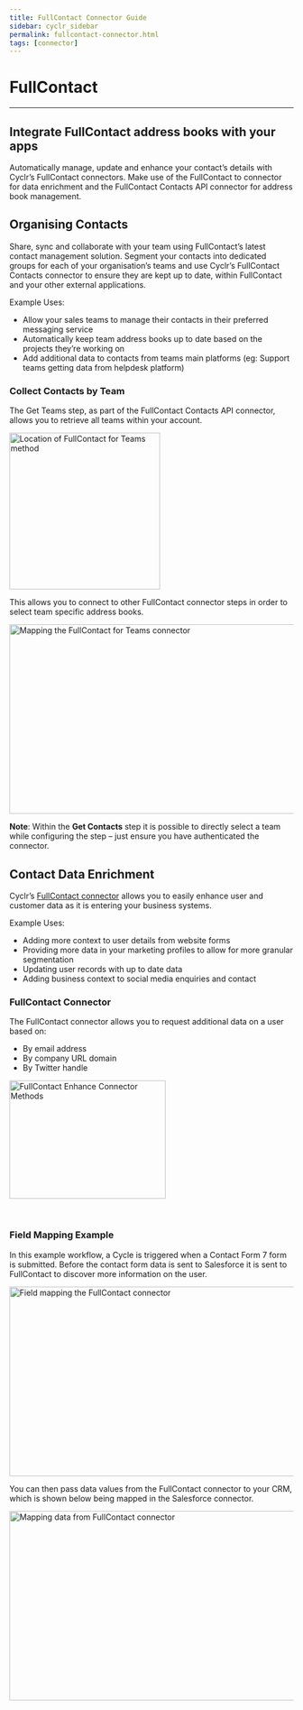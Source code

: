 ```yaml
---
title: FullContact Connector Guide
sidebar: cyclr_sidebar
permalink: fullcontact-connector.html
tags: [connector]
---
```


# FullContact #

-------------

<h2>Integrate FullContact address books with your apps</h2><p></p><p>Automatically manage, update and enhance your contact’s details with Cyclr’s FullContact connectors. Make use of the FullContact to connector for data enrichment and the FullContact Contacts API connector for address book management.</p>

<h2>Organising Contacts</h2><p>Share, sync and collaborate with your team using FullContact’s latest contact management solution. Segment your contacts into dedicated groups for each of your organisation’s teams and use Cyclr’s FullContact Contacts connector to ensure they are kept up to date, within FullContact and your other external applications.</p><p>Example Uses:</p><ul><li>Allow your sales teams to manage their contacts in their preferred messaging service</li><li>Automatically keep team address books up to date based on the projects they’re working on</li><li>Add additional data to contacts from teams main platforms (eg: Support teams getting data from helpdesk platform)</li></ul><h3>Collect Contacts by Team</h3><p>The Get Teams step, as part of the FullContact Contacts API connector, allows you to retrieve all teams within your account.</p><p><img class="size-full wp-image-1203 aligncenter" src="https://cyclr.com/wp-content/uploads/2017/11/FullContact-Teams-Method.png" alt="Location of FullContact for Teams method" width="267" height="278"></p><p>This allows you to connect to other FullContact connector steps in order to select team specific address books.</p><p><img class="aligncenter wp-image-1204 size-full" src="https://cyclr.com/wp-content/uploads/2017/11/FullContact-teams.gif" alt="Mapping the FullContact for Teams connector" width="700" height="336"></p><p><strong>Note</strong>: Within the <strong>Get Contacts</strong> step it is possible to directly select a team while configuring the step – just ensure you have authenticated the connector.</p>

<h2>Contact Data Enrichment</h2><p>Cyclr’s <a href="/integrate/fullcontact">FullContact connector</a> allows you to easily enhance user and customer data as it is entering your business systems.</p><p>Example Uses:</p><ul><li>Adding more context to user details from website forms</li><li>Providing more data in your marketing profiles to allow for more granular segmentation</li><li>Updating user records with up to date data</li><li>Adding business context to social media enquiries and contact</li></ul><h3>FullContact Connector</h3><p>The FullContact connector allows you to request additional data on a user based on:</p><ul><li>By email address</li><li>By company URL domain</li><li>By Twitter handle</li></ul><p><img class="size-full wp-image-1200 aligncenter" src="https://cyclr.com/wp-content/uploads/2017/11/FullContact-Enhance-Connector.png" alt="FullContact Enhance Connector Methods" width="277" height="210"></p><p>&nbsp;</p><h3>Field Mapping Example</h3><p>In this example workflow, a Cycle is triggered when a Contact Form 7 form is submitted. Before the contact form data is sent to Salesforce it is sent to FullContact to discover more information on the user.</p><p><img class="aligncenter wp-image-1201 size-full" src="https://cyclr.com/wp-content/uploads/2017/11/FullContact-Enhance.gif" alt="Field mapping the FullContact connector" width="700" height="336"></p><p>You can then pass data values from the FullContact connector to your CRM, which is shown below being mapped in the Salesforce connector.</p><p><img class="aligncenter wp-image-1202 size-full" src="https://cyclr.com/wp-content/uploads/2017/11/FullContact-Enhance-mapping.gif" alt="Mapping data from FullContact connector" width="700" height="336"></p>
